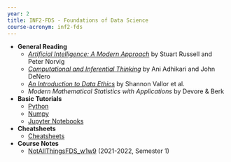 ```yaml
---
year: 2
title: INF2-FDS - Foundations of Data Science
course-acronym: inf2-fds
---
```


- **General Reading**
  - [*Artificial Intelligence: A Modern Approach*](https://drive.google.com/file/d/0B24JIcotKbLUUWJBWXNvckpieFk/view) by Stuart Russell and Peter Norvig
  - [*Computational and Inferential Thinking*](https://www.inferentialthinking.com/chapters/intro) by Ani Adhikari and John DeNero
  - [*An Introduction to Data Ethics*](https://www.scu.edu/media/ethics-center/technology-ethics/IntroToDataEthics.pdf) by Shannon Vallor et al.
  - *Modern Mathematical Statistics with Applications* by Devore & Berk
- **Basic Tutorials**
  - [Python](http://bebi103.caltech.edu.s3-website-us-east-1.amazonaws.com/2015/tutorials/t1a_intro_to_python.html)
  - [Numpy](https://cs231n.github.io/python-numpy-tutorial/#python)
  - [Jupyter Notebooks](http://bebi103.caltech.edu.s3-website-us-east-1.amazonaws.com/2015/tutorials/t0b_intro_to_jupyter_notebooks.html)
- **Cheatsheets**
  - [Cheatsheets](https://betterinformatics.com/drive?next=1SyHlfy7rdfcOZQMWEdLa9SgFyzU7_2l2)  
- **Course Notes**
  - [NotAllThingsFDS_w1w9](https://drive.google.com/file/d/1QbfHzmeUnuLXECx7ypaHMRBnZG7e7YQd/view?usp=sharing) (2021-2022, Semester 1)
